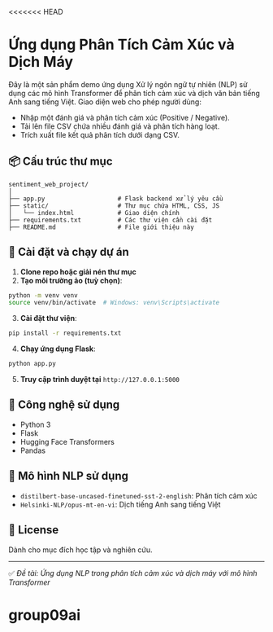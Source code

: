 <<<<<<< HEAD
# Ứng dụng Phân Tích Cảm Xúc và Dịch Máy

Đây là một sản phẩm demo ứng dụng Xử lý ngôn ngữ tự nhiên (NLP) sử dụng các mô hình Transformer để phân tích cảm xúc và dịch văn bản tiếng Anh sang tiếng Việt. Giao diện web cho phép người dùng:

- Nhập một đánh giá và phân tích cảm xúc (Positive / Negative).
- Tải lên file CSV chứa nhiều đánh giá và phân tích hàng loạt.
- Trích xuất file kết quả phân tích dưới dạng CSV.

## 📦 Cấu trúc thư mục

```
sentiment_web_project/
│
├── app.py                    # Flask backend xử lý yêu cầu
├── static/                   # Thư mục chứa HTML, CSS, JS
│   └── index.html            # Giao diện chính
├── requirements.txt          # Các thư viện cần cài đặt
├── README.md                 # File giới thiệu này
```

## 🚀 Cài đặt và chạy dự án

1. **Clone repo hoặc giải nén thư mục**
2. **Tạo môi trường ảo (tuỳ chọn)**:
```bash
python -m venv venv
source venv/bin/activate  # Windows: venv\Scripts\activate
```

3. **Cài đặt thư viện**:
```bash
pip install -r requirements.txt
```

4. **Chạy ứng dụng Flask**:
```bash
python app.py
```

5. **Truy cập trình duyệt tại** `http://127.0.0.1:5000`

## 🔧 Công nghệ sử dụng

- Python 3
- Flask
- Hugging Face Transformers
- Pandas

## 🤖 Mô hình NLP sử dụng

- `distilbert-base-uncased-finetuned-sst-2-english`: Phân tích cảm xúc
- `Helsinki-NLP/opus-mt-en-vi`: Dịch tiếng Anh sang tiếng Việt

## 📄 License

Dành cho mục đích học tập và nghiên cứu.

---

✅ *Đề tài: Ứng dụng NLP trong phân tích cảm xúc và dịch máy với mô hình Transformer*

# group09ai

